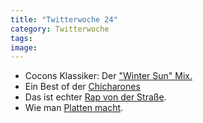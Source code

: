 ```yaml
---
title: "Twitterwoche 24"
category: Twitterwoche
tags: 
image: 
---
```


* Cocons Klassiker: Der ["Winter Sun" Mix.](http://unteranderem.tumblr.com/post/700061395/winter-sun)
* Ein Best of der [Chicharones](http://ugsmag.com/2010/06/the-chicharones-josh-martinez-sleep-toke-city-special-blend/)
* Das ist echter [Rap von der Straße](http://phatfriend.wordpress.com/2010/06/15/things-that-are-wrong-with-the-world-pt-9/).
* Wie man [Platten macht](http://www.dougegen.de/2010/06/how-to-make-a-record-the-grabowski-way/).

